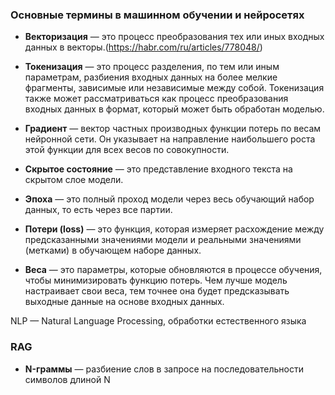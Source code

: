 ### Основные термины в машинном обучении и нейросетях

- **Векторизация** — это процесс преобразования тех или иных входных данных в векторы.(https://habr.com/ru/articles/778048/)
  
- **Токенизация** — это процесс разделения, по тем или иным параметрам, разбиения входных данных на более мелкие фрагменты, зависимые или независимые между собой. Токенизация также может рассматриваться как процесс преобразования входных данных в формат, который может быть обработан моделью.

- **Градиент** — вектор частных производных функции потерь по весам нейронной сети. Он указывает на направление наибольшего роста этой функции для всех весов по совокупности.

- **Скрытое состояние** — это представление входного текста на скрытом слое модели.

- **Эпоха** — это полный проход модели через весь обучающий набор данных, то есть через все партии.

- **Потери (loss)** — это функция, которая измеряет расхождение между предсказанными значениями модели и реальными значениями (метками) в обучающем наборе данных.

- **Веса** — это параметры, которые обновляются в процессе обучения, чтобы минимизировать функцию потерь. Чем лучше модель настраивает свои веса, тем точнее она будет предсказывать выходные данные на основе входных данных.

NLP — Natural Language Processing, обработки естественного языка

### RAG

- **N-граммы** — разбиение слов в запросе на последовательности символов длиной N